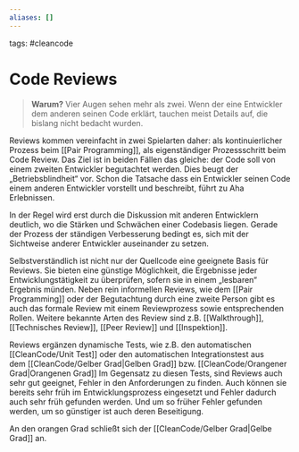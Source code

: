 ```yaml
---
aliases: []
---
```

tags: #cleancode 

# Code Reviews

>**Warum?**
>Vier Augen sehen mehr als zwei. Wenn der eine Entwickler dem anderen seinen Code erklärt, tauchen meist Details auf, die bislang nicht bedacht wurden.

Reviews kommen vereinfacht in zwei Spielarten daher: als kontinuierlicher Prozess beim [[Pair Programming]], als eigenständiger Prozessschritt beim Code Review. Das Ziel ist in beiden Fällen das gleiche: der Code soll von einem zweiten Entwickler begutachtet werden. Dies beugt der „Betriebsblindheit“ vor. Schon die Tatsache dass ein Entwickler seinen Code einem anderen Entwickler vorstellt und beschreibt, führt zu Aha Erlebnissen.

In der Regel wird erst durch die Diskussion mit anderen Entwicklern deutlich, wo die Stärken und Schwächen einer Codebasis liegen. Gerade der Prozess der ständigen Verbesserung bedingt es, sich mit der Sichtweise anderer Entwickler auseinander zu setzen.

Selbstverständlich ist nicht nur der Quellcode eine geeignete Basis für Reviews. Sie bieten eine günstige Möglichkeit, die Ergebnisse jeder Entwicklungstätigkeit zu überprüfen, sofern sie in einem „lesbaren“ Ergebnis münden. Neben rein informellen Reviews, wie dem [[Pair Programming]] oder der Begutachtung durch eine zweite Person gibt es auch das formale Review mit einem Reviewprozess sowie entsprechenden Rollen. Weitere bekannte Arten des Review sind z.B. [[Walkthrough]], [[Technisches Review]], [[Peer Review]] und [[Inspektion]].

Reviews ergänzen dynamische Tests, wie z.B. den automatischen [[CleanCode/Unit Test]] oder den automatischen Integrationstest aus dem [[CleanCode/Gelber Grad|Gelben Grad]] bzw. [[CleanCode/Orangener Grad|Orangenen Grad]] Im Gegensatz zu diesen Tests, sind Reviews auch sehr gut geeignet, Fehler in den Anforderungen zu finden. Auch können sie bereits sehr früh im Entwicklungsprozess eingesetzt und Fehler dadurch auch sehr früh gefunden werden. Und um so früher Fehler gefunden werden, um so günstiger ist auch deren Beseitigung.

An den orangen Grad schließt sich der [[CleanCode/Gelber Grad|Gelbe Grad]] an.